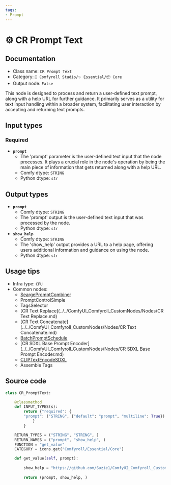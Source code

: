 ```yaml
---
tags:
- Prompt
---
```


# ⚙️ CR Prompt Text
## Documentation
- Class name: `CR Prompt Text`
- Category: `🧩 Comfyroll Studio/✨ Essential/📦 Core`
- Output node: `False`

This node is designed to process and return a user-defined text prompt, along with a help URL for further guidance. It primarily serves as a utility for text input handling within a broader system, facilitating user interaction by accepting and returning text prompts.
## Input types
### Required
- **`prompt`**
    - The 'prompt' parameter is the user-defined text input that the node processes. It plays a crucial role in the node's operation by being the main piece of information that gets returned along with a help URL.
    - Comfy dtype: `STRING`
    - Python dtype: `str`
## Output types
- **`prompt`**
    - Comfy dtype: `STRING`
    - The 'prompt' output is the user-defined text input that was processed by the node.
    - Python dtype: `str`
- **`show_help`**
    - Comfy dtype: `STRING`
    - The 'show_help' output provides a URL to a help page, offering users additional information and guidance on using the node.
    - Python dtype: `str`
## Usage tips
- Infra type: `CPU`
- Common nodes:
    - [SeargePromptCombiner](../../SeargeSDXL/Nodes/SeargePromptCombiner.md)
    - PromptControlSimple
    - TagsSelector
    - [CR Text Replace](../../ComfyUI_Comfyroll_CustomNodes/Nodes/CR Text Replace.md)
    - [CR Text Concatenate](../../ComfyUI_Comfyroll_CustomNodes/Nodes/CR Text Concatenate.md)
    - [BatchPromptSchedule](../../ComfyUI_FizzNodes/Nodes/BatchPromptSchedule.md)
    - [CR SDXL Base Prompt Encoder](../../ComfyUI_Comfyroll_CustomNodes/Nodes/CR SDXL Base Prompt Encoder.md)
    - [CLIPTextEncodeSDXL](../../Comfy/Nodes/CLIPTextEncodeSDXL.md)
    - Assemble Tags



## Source code
```python
class CR_PromptText:

    @classmethod
    def INPUT_TYPES(s):
        return {"required": {
        "prompt": ("STRING", {"default": "prompt", "multiline": True})
            }
        }

    RETURN_TYPES = ("STRING", "STRING", )
    RETURN_NAMES = ("prompt", "show_help", )
    FUNCTION = "get_value"
    CATEGORY = icons.get("Comfyroll/Essential/Core")

    def get_value(self, prompt):
    
        show_help = "https://github.com/Suzie1/ComfyUI_Comfyroll_CustomNodes/wiki/Core-Nodes#cr-prompt-text"
        
        return (prompt, show_help, )

```

